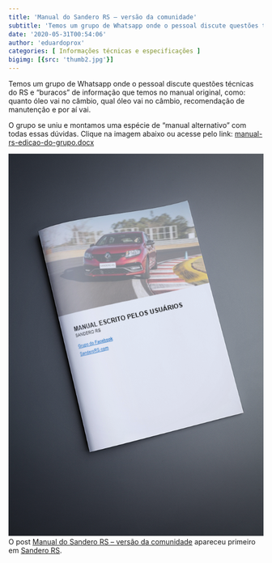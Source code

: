 ```yaml
---
title: 'Manual do Sandero RS – versão da comunidade'
subtitle: 'Temos um grupo de Whatsapp onde o pessoal discute questões técnicas do RS e "buracos" de informação que temos no manual. Esse grupo se uniu para montar esse manual alternativo.'
date: '2020-05-31T00:54:06'
author: 'eduardoprox'
categories: [ Informações técnicas e especificações ]
bigimg: [{src: 'thumb2.jpg'}]
---
```


Temos um grupo de Whatsapp onde o pessoal discute questões técnicas do RS e “buracos” de informação que temos no manual original, como: quanto óleo vai no câmbio, qual óleo vai no câmbio, recomendação de manutenção e por aí vai.


O grupo se uniu e montamos uma espécie de “manual alternativo” com todas essas dúvidas. Clique na imagem abaixo ou acesse pelo link: [manual-rs-edicao-do-grupo.docx](manual-rs-edicao-do-grupo.docx)


[![](mockup-revista-1.png)](manual-rs-edicao-do-grupo.docx)
O post [Manual do Sandero RS – versão da comunidade](https://sanderors.com/manual-do-sandero-rs-versao-da-comunidade/) apareceu primeiro em [Sandero RS](https://sanderors.com).

